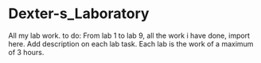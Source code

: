 # Dexter-s_Laboratory
All my lab work.
to do:
From lab 1 to lab 9, all the work i have done, import here.
Add description on each lab task.
Each lab is the work of a maximum of 3 hours.
